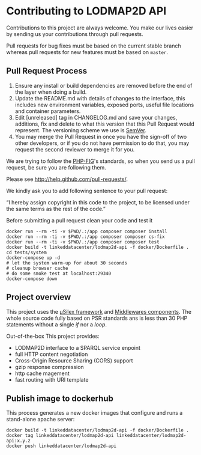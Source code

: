 # Contributing to LODMAP2D API

Contributions to this project are always welcome. You make our lives easier by
sending us your contributions through pull requests.

Pull requests for bug fixes must be based on the current stable branch whereas
pull requests for new features must be based on `master`.


## Pull Request Process

1. Ensure any install or build dependencies are removed before the end of the layer when doing a 
   build.
2. Update the README.md with details of changes to the interface, this includes new environment 
   variables, exposed ports, useful file locations and container parameters.
3. Edit [unreleased] tag in CHANGELOG.md and save your changes, additions, fix and delete to what this version that this
   Pull Request would represent. The versioning scheme we use is [SemVer](http://semver.org/).
4. You may merge the Pull Request in once you have the sign-off of two other developers, or if you 
   do not have permission to do that, you may request the second reviewer to merge it for you.

We are trying to follow the [PHP-FIG](http://www.php-fig.org)'s standards, so
when you send us a pull request, be sure you are following them.

Please see http://help.github.com/pull-requests/.

We kindly ask you to add following sentence to your pull request:

“I hereby assign copyright in this code to the project, to be licensed under the same terms as the rest of the code.”


Before submitting a pull request clean your code and test it

```
docker run --rm -ti -v $PWD/.:/app composer composer install
docker run --rm -ti -v $PWD/.:/app composer composer cs-fix
docker run --rm -ti -v $PWD/.:/app composer composer test
docker build -t linkeddatacenter/lodmap2d-api -f docker/Dockerfile .
cd tests/system
docker-compose up -d
# let the system warm-up for about 30 seconds
# cleanup browser cache
# do some smoke test at localhost:29340
docker-compose down
```


## Project overview

This project uses the [µSilex framework](https://github.com/linkeddatacenter/uSilex) and [Middlewares components](https://github.com/middlewares/psr15-middlewares). 
The whole source code fully based on PSR standards ans is less than 30 PHP statements without a single *if* nor a *loop*.

Out-of-the-box This project provides:

- LODMAP2D interface to a SPARQL service enpoint
- full HTTP content negotiation
- Cross-Origin Resource Sharing (CORS) support
- gzip response compression
- http cache magement
- fast routing with URI template



## Publish image to dockerhub

This process generates a new docker images that configure and runs a stand-alone apache server:

```
docker build -t linkeddatacenter/lodmap2d-api -f docker/Dockerfile .
docker tag linkeddatacenter/lodmap2d-api linkeddatacenter/lodmap2d-api:x.y.z
docker push linkeddatacenter/lodmap2d-api
```

